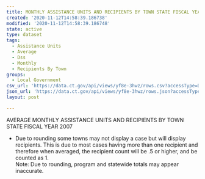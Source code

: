 ```yaml
---
title: MONTHLY ASSISTANCE UNITS AND RECIPIENTS BY TOWN STATE FISCAL YEAR 2007
created: '2020-11-12T14:58:39.186738'
modified: '2020-11-12T14:58:39.186748'
state: active
type: dataset
tags:
  - Assistance Units
  - Average
  - Dss
  - Monthly
  - Recipients By Town
groups:
  - Local Government
csv_url: 'https://data.ct.gov/api/views/yf8e-3hwz/rows.csv?accessType=DOWNLOAD'
json_url: 'https://data.ct.gov/api/views/yf8e-3hwz/rows.json?accessType=DOWNLOAD'
layout: post

---
```

AVERAGE MONTHLY ASSISTANCE UNITS AND RECIPIENTS BY TOWN						
STATE FISCAL YEAR 2007 						
* Due to rounding some towns may not display a case but will display recipients.  This is due to most cases having more than one recipient and therefore when averaged, the recipient count will be .5 or higher, and be counted as 1.	
Note: Due to rounding, program and statewide totals may appear inaccurate.
